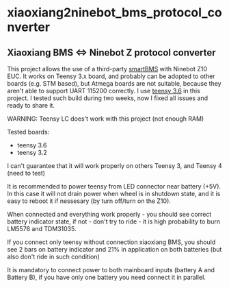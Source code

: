 # xiaoxiang2ninebot_bms_protocol_converter
Xiaoxiang BMS &lt;=> Ninebot Z protocol converter
---
This project allows the use of a third-party [smartBMS](https://www.ebay.com/itm/14S-Lithium-Battery-Smart-Protective-Board-With-Bluetooth-Interface-48V-BMS-PCB/153488364010?ssPageName=STRK%3AMEBIDX%3AIT&_trksid=p2057872.m2749.l2649) with Ninebot Z10 EUC. It works on Teensy 3.x board, and probably can be adopted to other boards (e.g. STM based), but Atmega boards are not suitable, because they aren't able to support UART 115200 correctly. I use [teensy 3.6](https://www.pjrc.com/store/teensy36.html) in this project. 
I tested such build during two weeks, now I fixed all issues and ready to share it.

WARNING: Teensy LC does't work with this project (not enough RAM)

Tested boards:
- teensy 3.6
- teensy 3.2
 
I can't guarantee that it will work properly on others Teensy 3, and Teensy 4 (need to test)

It is recommended to power teensy from LED connector near battery (+5V). In this case it will not drain power when wheel is in shutdown state, and it is easy to reboot it if nessesary (by turn off/turn on the Z10).

When connected and everything work properly - you should see correct battery indicator state, if not - don't try to ride - it is high probability to burn LM5576 and TDM31035. 

If you connect only teensy without connection xiaoxiang BMS, you should see 2 bars on battery indicator and 21% in application on both batteries (but also don't ride in such condition)

It is mandatory to connect power to both mainboard inputs (battery A and Battery B), if you have only one battery you need connect it in parallel.
